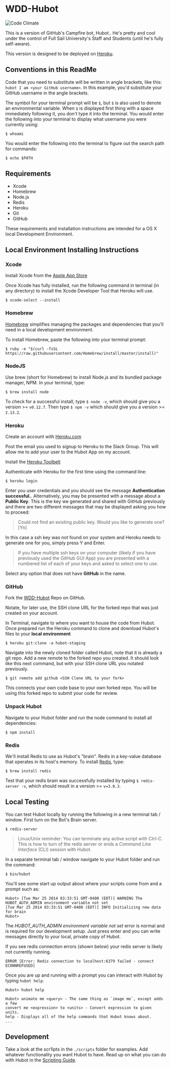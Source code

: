 [brew]: http://brew.sh/
[codeClimate]: https://codeclimate.com/github/reactivepixel/WDD-Hubot/badges/gpa.svg
[heroku]: http://www.heroku.com
[herokusignup]: https://signup.heroku.com/identity
[nodejs]: http://nodejs.org/
[redis]: http://redis.io/
[scriptingGuide]: https://github.com/github/hubot/blob/master/docs/scripting.md
[toolbelt]: https://toolbelt.heroku.com/
[wddhubot]: https://github.com/reactivepixel/WDD-Hubot/fork
[xcode]: https://itunes.apple.com/us/app/xcode/id497799835

# WDD-Hubot

![Code Climate][codeClimate]

This is a version of GitHub's Campfire bot, Hubot..
He's pretty and cool under the control of Full Sail University's Staff and Students (until he's fully self-aware).

This version is designed to be deployed on [Heroku][heroku].

## Conventions in this ReadMe

Code that you need to substitute will be written in angle brackets, like this: `hubot I am <your GitHub username>`. In this example, you'd substitute your GitHub username in the angle brackets.

The symbol for your terminal prompt will be `$`, but `$` is also used to denote an environmental variable. When `$` is displayed first thing with a space immediately following it, you don't type it into the terminal. You would enter the following into your terminal to display what username you were currently using:

    $ whoami
    
You would enter the following into the terminal to figure out the search path for commands:

    $ echo $PATH

## Requirements

* Xcode
* Homebrew
* Node.js
* Redis
* Heroku
* Git
* GitHub


These requirements and installation instructions are intended for a OS X local Development Environment.

## Local Environment Installing Instructions

### Xcode

Install Xcode from the [Apple App Store][xcode]

Once Xcode has fully installed, run the following command in terminal (in any directory) to install the Xcode Developer Tool that Heroku will use.

    $ xcode-select --install

### Homebrew

[Homebrew][brew] simplifies managing the packages and dependencies that you'll need in a local development environment.

To install Homebrew, paste the following into your terminal prompt:

    $ ruby -e "$(curl -fsSL https://raw.githubusercontent.com/Homebrew/install/master/install)"

### NodeJS

Use brew (short for Homebrew) to install Node.js and its bundled package manager, NPM. In your terminal, type:

    $ brew install node
    
To check for a successful install, type `$ node -v`, which should give you a version >= `v0.12.7`. Then type `$ npm -v` which should give you a version >= `2.13.2`.
    
### Heroku

Create an account with [Heroku.com][herokusignup]

Post the email you used to signup to Heroku to the Slack Group. This will allow me to add your user to the Hubot App on my account.

Install the [Heroku Toolbelt][toolbelt]

Authenticate with Heroku for the first time using the command line:

    $ heroku login

Enter you user credentials and you should see the message **Authentication successful.**. Alternatively, you may be presented with a message about a **Public Key**. This is the key we generated and shared with GitHub previously and there are two different messages that may be displayed asking you how to proceed:

> Could not find an existing public key. Would you like to generate one? [Yn]

In this case a ssh key was not found on your system and Heroku needs to generate one for you, simply press Y and Enter.

> If you have multiple ssh keys on your computer (likely if you have previously used the GitHub GUI App) you are presented with a numbered list of each of your keys and asked to select one to use.

Select any option that does not have **GitHub** in the name.

### GitHub

Fork the [WDD-Hubot][wddhubot] Repo on GitHub.

Notate, for later use, the SSH clone URL for the forked repo that was just created on your account.

In Terminal, navigate to where you want to house the code from Hubot. Once prepared run the Heroku command to clone and download Hubot's files to your **local environment**

    $ heroku git:clone -a hubot-staging

Navigate into the newly cloned folder called Hubot, note that it is already a git repo. Add a new remote to the forked repo you created. It should look like this next command, but with your SSH clone URL you notated previously.

    $ git remote add github <SSH Clone URL to your fork>

This connects your own code base to your own forked repo. You will be using this forked repo to submit your code for review.

### Unpack Hubot

Navigate to your Hubot folder and run the node command to install all dependencies:

    $ npm install

### Redis

We'll install Redis to use as Hubot's "brain". Redis in a key-value database that operates in its host's memory. 
To install [Redis][redis], type:

    $ brew install redis

Test that your redis brain was successfully installed by typing `$ redis-server -v`, which should result in a version >= `v=3.0.3`.

## Local Testing

You can test Hubot locally by running the following in a new terminal tab / window. First turn on the Bot's Brain server.

    $ redis-server

> Linux/Unix reminder: You can terminate any active script with Ctrl-C. This is how to turn of the redis server or ends a *Command Line Interface* (CLI) session with Hubot.

In a separate terminal tab / window navigate to your Hubot folder and run the command:

    $ bin/hubot

You'll see some start up output about where your scripts come from and a prompt such as:

    Hubot> [Tue Mar 25 2014 03:33:51 GMT-0400 (EDT)] WARNING The HUBOT_AUTH_ADMIN environment variable not set
    [Tue Mar 25 2014 03:33:51 GMT-0400 (EDT)] INFO Initializing new data for brain
    Hubot>

The *HUBOT_AUTH_ADMIN environment variable not set* error is normal and is required for our development setup. Just press enter and you can write messages directly to your local, private copy of Hubot.

If you see redis connection errors (shown below) your redis server is likely not currently running.

    ERROR [Error: Redis connection to localhost:6379 failed - connect ECONNREFUSED]

Once you are up and running with a prompt you can interact with Hubot by typing `hubot help`.

    Hubot> hubot help

    Hubot> animate me <query> - The same thing as `image me`, except adds a few
    convert me <expression> to <units> - Convert expression to given units.
    help - Displays all of the help commands that Hubot knows about.
    ...

## Development

Take a look at the scr1ipts in the `./scripts` folder for examples.
Add whatever functionality you want Hubot to have. Read up on what you can do with Hubot in the [Scripting Guide][scriptingGuide].

